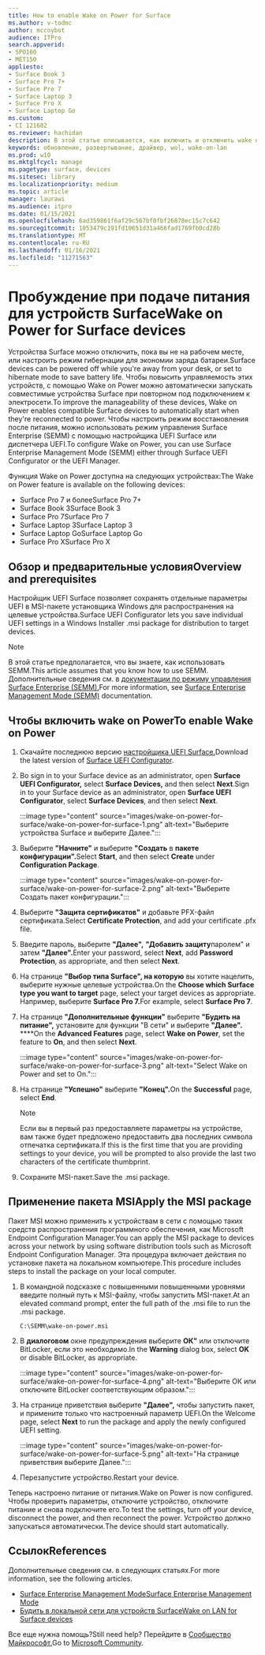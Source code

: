 ```yaml
---
title: How to enable Wake on Power for Surface
ms.author: v-todmc
author: mccoybot
audience: ITPro
search.appverid:
- SPO160
- MET150
appliesto:
- Surface Book 3
- Surface Pro 7+
- Surface Pro 7
- Surface Laptop 3
- Surface Pro X
- Surface Laptop Go
ms.custom:
- CI 121602
ms.reviewer: hachidan
description: В этой статье описывается, как включить и отключить wake on Power для устройств Surface.
keywords: обновление, развертывание, драйвер, wol, wake-on-lan
ms.prod: w10
ms.mktglfcycl: manage
ms.pagetype: surface, devices
ms.sitesec: library
ms.localizationpriority: medium
ms.topic: article
manager: laurawi
ms.audience: itpro
ms.date: 01/15/2021
ms.openlocfilehash: 6ad359861f6af29c567bf0fbf26878ec15c7c642
ms.sourcegitcommit: 1053479c191fd10651d31a466fad1769fb0cd28b
ms.translationtype: MT
ms.contentlocale: ru-RU
ms.lasthandoff: 01/16/2021
ms.locfileid: "11271563"
---
```

# <span data-ttu-id="a7b0f-104">Пробуждение при подаче питания для устройств Surface</span><span class="sxs-lookup"><span data-stu-id="a7b0f-104">Wake on Power for Surface devices</span></span>

<span data-ttu-id="a7b0f-105">Устройства Surface можно отключить, пока вы не на рабочем месте, или настроить режим гибернации для экономии заряда батареи.</span><span class="sxs-lookup"><span data-stu-id="a7b0f-105">Surface devices can be powered off while you're away from your desk, or set to hibernate mode to save battery life.</span></span> <span data-ttu-id="a7b0f-106">Чтобы повысить управляемость этих устройств, с помощью Wake on Power можно автоматически запускать совместимые устройства Surface при повторном под подключением к электросети.</span><span class="sxs-lookup"><span data-stu-id="a7b0f-106">To improve the manageability of these devices, Wake on Power enables compatible Surface devices to automatically start when they're reconnected to power.</span></span> <span data-ttu-id="a7b0f-107">Чтобы настроить режим восстановления после питания, можно использовать режим управления Surface Enterprise (SEMM) с помощью настройщика UEFI Surface или диспетчера UEFI.</span><span class="sxs-lookup"><span data-stu-id="a7b0f-107">To configure Wake on Power, you can use Surface Enterprise Management Mode (SEMM) either through Surface UEFI Configurator or the UEFI Manager.</span></span>

<span data-ttu-id="a7b0f-108">Функция Wake on Power доступна на следующих устройствах:</span><span class="sxs-lookup"><span data-stu-id="a7b0f-108">The Wake on Power feature is available on the following devices:</span></span>

- <span data-ttu-id="a7b0f-109">Surface Pro 7 и более</span><span class="sxs-lookup"><span data-stu-id="a7b0f-109">Surface Pro 7+</span></span>
- <span data-ttu-id="a7b0f-110">Surface Book 3</span><span class="sxs-lookup"><span data-stu-id="a7b0f-110">Surface Book 3</span></span>
- <span data-ttu-id="a7b0f-111">Surface Pro 7</span><span class="sxs-lookup"><span data-stu-id="a7b0f-111">Surface Pro 7</span></span>
- <span data-ttu-id="a7b0f-112">Surface Laptop 3</span><span class="sxs-lookup"><span data-stu-id="a7b0f-112">Surface Laptop 3</span></span>
- <span data-ttu-id="a7b0f-113">Surface Laptop Go</span><span class="sxs-lookup"><span data-stu-id="a7b0f-113">Surface Laptop Go</span></span>
- <span data-ttu-id="a7b0f-114">Surface Pro X</span><span class="sxs-lookup"><span data-stu-id="a7b0f-114">Surface Pro X</span></span> 


## <span data-ttu-id="a7b0f-115">Обзор и предварительные условия</span><span class="sxs-lookup"><span data-stu-id="a7b0f-115">Overview and prerequisites</span></span>

<span data-ttu-id="a7b0f-116">Настройщик UEFI Surface позволяет сохранять отдельные параметры UEFI в MSI-пакете установщика Windows для распространения на целевые устройства.</span><span class="sxs-lookup"><span data-stu-id="a7b0f-116">Surface UEFI Configurator lets you save individual UEFI settings in a Windows Installer .msi package for distribution to target devices.</span></span> 

> [!NOTE]
> <span data-ttu-id="a7b0f-117">В этой статье предполагается, что вы знаете, как использовать SEMM.</span><span class="sxs-lookup"><span data-stu-id="a7b0f-117">This article assumes that you know how to use SEMM.</span></span> <span data-ttu-id="a7b0f-118">Дополнительные сведения см. в [документации по режиму управления Surface Enterprise (SEMM).](surface-enterprise-management-mode.md)</span><span class="sxs-lookup"><span data-stu-id="a7b0f-118">For more information, see [Surface Enterprise Management Mode (SEMM)](surface-enterprise-management-mode.md) documentation.</span></span>

## <span data-ttu-id="a7b0f-119">Чтобы включить wake on Power</span><span class="sxs-lookup"><span data-stu-id="a7b0f-119">To enable Wake on Power</span></span>

1.  <span data-ttu-id="a7b0f-120">Скачайте последнюю версию [настройщика UEFI Surface.](https://www.microsoft.com/download/confirmation.aspx?id=46703)</span><span class="sxs-lookup"><span data-stu-id="a7b0f-120">Download the latest version of [Surface UEFI Configurator](https://www.microsoft.com/download/confirmation.aspx?id=46703).</span></span>
2.  <span data-ttu-id="a7b0f-121">Во sign in to your Surface device as an administrator, open **Surface UEFI Configurator,** select **Surface Devices,** and then select **Next**.</span><span class="sxs-lookup"><span data-stu-id="a7b0f-121">Sign in to your Surface device as an administrator, open **Surface UEFI Configurator**, select **Surface Devices**, and then select **Next**.</span></span>

    :::image type="content" source="images/wake-on-power-for-surface/wake-on-power-for-surface-1.png" alt-text="Выберите устройства Surface и выберите Далее.":::
3.  <span data-ttu-id="a7b0f-123">Выберите **"Начните"** и выберите **"Создать** в **пакете конфигурации".**</span><span class="sxs-lookup"><span data-stu-id="a7b0f-123">Select **Start**, and then select **Create** under **Configuration Package**.</span></span>

    :::image type="content" source="images/wake-on-power-for-surface/wake-on-power-for-surface-2.png" alt-text="Выберите Создать пакет конфигурации.":::
4.  <span data-ttu-id="a7b0f-125">Выберите **"Защита сертификатов"** и добавьте PFX-файл сертификата.</span><span class="sxs-lookup"><span data-stu-id="a7b0f-125">Select **Certificate Protection**, and add your certificate .pfx file.</span></span> 
5. <span data-ttu-id="a7b0f-126">Введите пароль, выберите **"Далее",** **"Добавить защиту**паролем" и затем **"Далее".**</span><span class="sxs-lookup"><span data-stu-id="a7b0f-126">Enter your password, select **Next**, add **Password Protection**, as appropriate, and then select **Next**.</span></span>
6.  <span data-ttu-id="a7b0f-127">На странице **"Выбор типа Surface", на которую** вы хотите нацелить, выберите нужные целевые устройства.</span><span class="sxs-lookup"><span data-stu-id="a7b0f-127">On the **Choose which Surface type you want to target** page, select your target devices as appropriate.</span></span> <span data-ttu-id="a7b0f-128">Например, выберите **Surface Pro 7.**</span><span class="sxs-lookup"><span data-stu-id="a7b0f-128">For example, select **Surface Pro 7**.</span></span>
7.  <span data-ttu-id="a7b0f-129">На странице **"Дополнительные функции"** выберите **"Будить на питание",** установите для функции "В сети" и выберите **"Далее".** \*\*\*\*</span><span class="sxs-lookup"><span data-stu-id="a7b0f-129">On the **Advanced Features** page, select **Wake on Power**, set the feature to **On**, and then select **Next**.</span></span>

    :::image type="content" source="images/wake-on-power-for-surface/wake-on-power-for-surface-3.png" alt-text="Select Wake on Power and set to On."::: 
8.  <span data-ttu-id="a7b0f-131">На странице **"Успешно"** выберите **"Конец".**</span><span class="sxs-lookup"><span data-stu-id="a7b0f-131">On the **Successful** page, select **End**.</span></span>

    > [!NOTE]
    > <span data-ttu-id="a7b0f-132">Если вы в первый раз предоставляете параметры на устройстве, вам также будет предложено предоставить два последних символа отпечатка сертификата.</span><span class="sxs-lookup"><span data-stu-id="a7b0f-132">If this is the first time that you are providing settings to your device, you will be prompted to also provide the last two characters of the certificate thumbprint.</span></span> 
9.  <span data-ttu-id="a7b0f-133">Сохраните MSI-пакет.</span><span class="sxs-lookup"><span data-stu-id="a7b0f-133">Save the .msi package.</span></span> 

## <span data-ttu-id="a7b0f-134">Применение пакета MSI</span><span class="sxs-lookup"><span data-stu-id="a7b0f-134">Apply the MSI package</span></span> 

<span data-ttu-id="a7b0f-135">Пакет MSI можно применить к устройствам в сети с помощью таких средств распространения программного обеспечения, как Microsoft Endpoint Configuration Manager.</span><span class="sxs-lookup"><span data-stu-id="a7b0f-135">You can apply the MSI package to devices across your network by using software distribution tools such as Microsoft Endpoint Configuration Manager.</span></span> <span data-ttu-id="a7b0f-136">Эта процедура включает действия по установке пакета на локальном компьютере.</span><span class="sxs-lookup"><span data-stu-id="a7b0f-136">This procedure includes steps to install the package on your local computer.</span></span> 

1.  <span data-ttu-id="a7b0f-137">В командной подсказке с повышенными повышенными уровнями введите полный путь к MSI-файлу, чтобы запустить MSI-пакет.</span><span class="sxs-lookup"><span data-stu-id="a7b0f-137">At an elevated command prompt, enter the full path of the .msi file to run the .msi package.</span></span> 

    ```
    C:\SEMM\wake-on-power.msi 
    ```

2.  <span data-ttu-id="a7b0f-138">В **диалоговом** окне предупреждения выберите **ОК"** или отключите BitLocker, если это необходимо.</span><span class="sxs-lookup"><span data-stu-id="a7b0f-138">In the **Warning** dialog box, select **OK** or disable BitLocker, as appropriate.</span></span>

    :::image type="content" source="images/wake-on-power-for-surface/wake-on-power-for-surface-4.png" alt-text="Выберите ОК или отключите BitLocker соответствующим образом.":::
3.  <span data-ttu-id="a7b0f-140">На странице приветствия выберите **"Далее",** чтобы запустить пакет, и примените только что настроенный параметр UEFI.</span><span class="sxs-lookup"><span data-stu-id="a7b0f-140">On the Welcome page, select **Next** to run the package and apply the newly configured UEFI setting.</span></span>

    :::image type="content" source="images/wake-on-power-for-surface/wake-on-power-for-surface-5.png" alt-text="На странице приветствия выберите Далее.":::
4.  <span data-ttu-id="a7b0f-142">Перезапустите устройство.</span><span class="sxs-lookup"><span data-stu-id="a7b0f-142">Restart your device.</span></span> 

<span data-ttu-id="a7b0f-143">Теперь настроено питание от питания.</span><span class="sxs-lookup"><span data-stu-id="a7b0f-143">Wake on Power is now configured.</span></span> <span data-ttu-id="a7b0f-144">Чтобы проверить параметры, отключите устройство, отключите питание и снова подключите его.</span><span class="sxs-lookup"><span data-stu-id="a7b0f-144">To test the settings, turn off your device, disconnect the power, and then reconnect the power.</span></span> <span data-ttu-id="a7b0f-145">Устройство должно запускаться автоматически.</span><span class="sxs-lookup"><span data-stu-id="a7b0f-145">The device should start automatically.</span></span> 

## <span data-ttu-id="a7b0f-146">Ссылок</span><span class="sxs-lookup"><span data-stu-id="a7b0f-146">References</span></span>

<span data-ttu-id="a7b0f-147">Дополнительные сведения см. в следующих статьях.</span><span class="sxs-lookup"><span data-stu-id="a7b0f-147">For more information, see the following articles.</span></span> 

- [<span data-ttu-id="a7b0f-148">Surface Enterprise Management Mode</span><span class="sxs-lookup"><span data-stu-id="a7b0f-148">Surface Enterprise Management Mode</span></span>](surface-enterprise-management-mode.md)
- [<span data-ttu-id="a7b0f-149">Будить в локальной сети для устройств Surface</span><span class="sxs-lookup"><span data-stu-id="a7b0f-149">Wake on LAN for Surface devices</span></span>](wake-on-lan-for-surface-devices.md)

<span data-ttu-id="a7b0f-150">Все еще нужна помощь?</span><span class="sxs-lookup"><span data-stu-id="a7b0f-150">Still need help?</span></span> <span data-ttu-id="a7b0f-151">Перейдите в [Сообщество Майкрософт.](https://answers.microsoft.com/)</span><span class="sxs-lookup"><span data-stu-id="a7b0f-151">Go to [Microsoft Community](https://answers.microsoft.com/).</span></span>